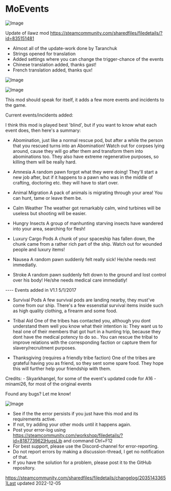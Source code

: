 # MoEvents

![Image](https://i.imgur.com/buuPQel.png)

Update of ilawz mod
https://steamcommunity.com/sharedfiles/filedetails/?id=835151481

- Almost all of the update-work done by Taranchuk
- Strings opened for translation
- Added settings where you can change the trigger-chance of the events
- Chinese translation added, thanks gast!
- French translation added, thanks qux!

![Image](https://i.imgur.com/pufA0kM.png)

	
![Image](https://i.imgur.com/Z4GOv8H.png)


This mod should speak for itself, it adds a few more events and incidents to the game.

Current events/incidents added:
    
I think this mod is played best 'blind', but if you want to know what each event does, then here's a summary:

- Abomination, 
just like a normal rescue pod, but after a while the person that you rescued turns into an Abomination!
Watch out for corpses lying around, cause they will go after them and transform them into abominations too. They also have extreme regenerative purposes, so killing them will be really hard.

- Amnesia
A random pawn forgot what they were doing! They'll start a new job after, but if it happens to a pawn who was in the middle of crafting, doctoring etc. they will have to start over.

- Animal Migration
A pack of animals is migrating through your area! You can hunt, tame or leave them be.

- Calm Weather
The weather got remarkably calm, wind turbines will be useless but shooting will be easier.

- Hungry Insects
A group of manhunting starving insects have wandered into your area, searching for flesh!

- Luxury Cargo Pods
A chunk of your spaceship has fallen down, the chunk came from a rather rich part of the ship.
Watch out for wounded people and luxury items!

- Nausea
A random pawn suddenly felt really sick! He/she needs rest immediatly.

- Stroke
A random pawn suddenly felt down to the ground and lost control over his body! He/she needs medical care immediatly!

---- Events added in V1.1 5/1/2017

- Survival Pods
A few survival pods are landing nearby, they must've come from our ship. There's a few essenstial survival items inside such as high quality clothing, a firearm and some food.

- Tribal Aid
One of the tribes has contacted you, although you dont understand them well you know what their intention is:
They want us to heal one of their members that got hurt in a hunting trip, because they dont have the medical potency to do so.. You can rescue the tribal to improve relations with the corresponding faction or capture them for slavery/recruitment purposes.

- Thanksgiving (requires a friendly tribe faction)
One of the tribes are grateful having you as friend, so they sent some spare food.
They hope this will further help your friendship with them.

Credits: 
    - Skyarkhangel, for some of the event's updated code for A16
    - minami26, for most of the original events

Found any bugs? Let me know!


![Image](https://i.imgur.com/PwoNOj4.png)



-  See if the the error persists if you just have this mod and its requirements active.
-  If not, try adding your other mods until it happens again.
-  Post your error-log using https://steamcommunity.com/workshop/filedetails/?id=818773962]HugsLib and command Ctrl+F12
-  For best support, please use the Discord-channel for error-reporting.
-  Do not report errors by making a discussion-thread, I get no notification of that.
-  If you have the solution for a problem, please post it to the GitHub repository.




https://steamcommunity.com/sharedfiles/filedetails/changelog/2035143365]Last updated 2022-12-05
